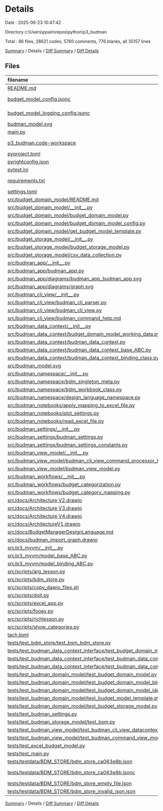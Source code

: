 # Details

Date : 2025-06-23 10:47:42

Directory c:\\Users\\ppain\\repos\\python\\p3_budman

Total : 86 files,  28621 codes, 5760 comments, 776 blanks, all 35157 lines

[Summary](results.md) / Details / [Diff Summary](diff.md) / [Diff Details](diff-details.md)

## Files
| filename | language | code | comment | blank | total |
| :--- | :--- | ---: | ---: | ---: | ---: |
| [README.md](/README.md) | Markdown | 325 | 1 | 81 | 407 |
| [budget\_model\_config.jsonc](/budget_model_config.jsonc) | JSON with Comments | 29 | 11 | 0 | 40 |
| [budget\_model\_logging\_config.jsonc](/budget_model_logging_config.jsonc) | JSON with Comments | 60 | 18 | 0 | 78 |
| [budman\_model.svg](/budman_model.svg) | XML | 369 | 71 | 1 | 441 |
| [main.py](/main.py) | Python | 55 | 50 | 2 | 107 |
| [p3\_budman.code-workspace](/p3_budman.code-workspace) | JSON with Comments | 50 | 0 | 0 | 50 |
| [pyproject.toml](/pyproject.toml) | TOML | 13 | 0 | 3 | 16 |
| [pyrightconfig.json](/pyrightconfig.json) | JSON | 5 | 0 | 0 | 5 |
| [pytest.ini](/pytest.ini) | Ini | 12 | 0 | 1 | 13 |
| [requirements.txt](/requirements.txt) | pip requirements | 163 | 0 | 1 | 164 |
| [settings.toml](/settings.toml) | TOML | 15 | 8 | 4 | 27 |
| [src/budget\_domain\_model/README.md](/src/budget_domain_model/README.md) | Markdown | 40 | 0 | 10 | 50 |
| [src/budget\_domain\_model/\_\_init\_\_.py](/src/budget_domain_model/__init__.py) | Python | 14 | 10 | 2 | 26 |
| [src/budget\_domain\_model/budget\_domain\_model.py](/src/budget_domain_model/budget_domain_model.py) | Python | 1,116 | 854 | 72 | 2,042 |
| [src/budget\_domain\_model/budget\_domain\_model\_config.py](/src/budget_domain_model/budget_domain_model_config.py) | Python | 393 | 150 | 21 | 564 |
| [src/budget\_domain\_model/get\_budget\_model\_template.py](/src/budget_domain_model/get_budget_model_template.py) | Python | 4 | 24 | 3 | 31 |
| [src/budget\_storage\_model/\_\_init\_\_.py](/src/budget_storage_model/__init__.py) | Python | 51 | 1 | 4 | 56 |
| [src/budget\_storage\_model/budget\_storage\_model.py](/src/budget_storage_model/budget_storage_model.py) | Python | 303 | 213 | 1 | 517 |
| [src/budget\_storage\_model/csv\_data\_collection.py](/src/budget_storage_model/csv_data_collection.py) | Python | 86 | 71 | 4 | 161 |
| [src/budman\_app/\_\_init\_\_.py](/src/budman_app/__init__.py) | Python | 12 | 10 | 4 | 26 |
| [src/budman\_app/budman\_app.py](/src/budman_app/budman_app.py) | Python | 116 | 81 | 4 | 201 |
| [src/budman\_app/diagrams/budman\_app\_budman\_app.svg](/src/budman_app/diagrams/budman_app_budman_app.svg) | XML | 406 | 77 | 1 | 484 |
| [src/budman\_app/diagrams/graph.svg](/src/budman_app/diagrams/graph.svg) | XML | 406 | 77 | 1 | 484 |
| [src/budman\_cli\_view/\_\_init\_\_.py](/src/budman_cli_view/__init__.py) | Python | 11 | 5 | 2 | 18 |
| [src/budman\_cli\_view/budman\_cli\_parser.py](/src/budman_cli_view/budman_cli_parser.py) | Python | 437 | 86 | 18 | 541 |
| [src/budman\_cli\_view/budman\_cli\_view.py](/src/budman_cli_view/budman_cli_view.py) | Python | 254 | 231 | 13 | 498 |
| [src/budman\_cli\_view/budman\_command\_help.md](/src/budman_cli_view/budman_command_help.md) | Markdown | 64 | 0 | 25 | 89 |
| [src/budman\_data\_context/\_\_init\_\_.py](/src/budman_data_context/__init__.py) | Python | 15 | 4 | 2 | 21 |
| [src/budman\_data\_context/budget\_domain\_model\_working\_data.py](/src/budman_data_context/budget_domain_model_working_data.py) | Python | 180 | 154 | 13 | 347 |
| [src/budman\_data\_context/budman\_data\_context.py](/src/budman_data_context/budman_data_context.py) | Python | 490 | 299 | 49 | 838 |
| [src/budman\_data\_context/budman\_data\_context\_base\_ABC.py](/src/budman_data_context/budman_data_context_base_ABC.py) | Python | 208 | 207 | 40 | 455 |
| [src/budman\_data\_context/budman\_data\_context\_binding\_class.py](/src/budman_data_context/budman_data_context_binding_class.py) | Python | 208 | 230 | 49 | 487 |
| [src/budman\_model.svg](/src/budman_model.svg) | XML | 369 | 71 | 1 | 441 |
| [src/budman\_namespace/\_\_init\_\_.py](/src/budman_namespace/__init__.py) | Python | 160 | 26 | 3 | 189 |
| [src/budman\_namespace/bdm\_singleton\_meta.py](/src/budman_namespace/bdm_singleton_meta.py) | Python | 15 | 32 | 2 | 49 |
| [src/budman\_namespace/bdm\_workbook\_class.py](/src/budman_namespace/bdm_workbook_class.py) | Python | 54 | 59 | 4 | 117 |
| [src/budman\_namespace/design\_language\_namespace.py](/src/budman_namespace/design_language_namespace.py) | Python | 204 | 165 | 10 | 379 |
| [src/budman\_notebooks/apply\_mapping\_to\_excel\_file.py](/src/budman_notebooks/apply_mapping_to_excel_file.py) | Python | 52 | 42 | 20 | 114 |
| [src/budman\_notebooks/plot\_settings.py](/src/budman_notebooks/plot_settings.py) | Python | 17 | 0 | 3 | 20 |
| [src/budman\_notebooks/read\_excel\_file.py](/src/budman_notebooks/read_excel_file.py) | Python | 31 | 26 | 18 | 75 |
| [src/budman\_settings/\_\_init\_\_.py](/src/budman_settings/__init__.py) | Python | 14 | 10 | 4 | 28 |
| [src/budman\_settings/budman\_settings.py](/src/budman_settings/budman_settings.py) | Python | 40 | 28 | 2 | 70 |
| [src/budman\_settings/budman\_settings\_constants.py](/src/budman_settings/budman_settings_constants.py) | Python | 19 | 11 | 5 | 35 |
| [src/budman\_view\_model/\_\_init\_\_.py](/src/budman_view_model/__init__.py) | Python | 15 | 5 | 2 | 22 |
| [src/budman\_view\_model/budman\_cli\_view\_command\_processor\_binding.py](/src/budman_view_model/budman_cli_view_command_processor_binding.py) | Python | 63 | 67 | 5 | 135 |
| [src/budman\_view\_model/budman\_view\_model.py](/src/budman_view_model/budman_view_model.py) | Python | 928 | 916 | 18 | 1,862 |
| [src/budman\_workflows/\_\_init\_\_.py](/src/budman_workflows/__init__.py) | Python | 25 | 14 | 2 | 41 |
| [src/budman\_workflows/budget\_categorization.py](/src/budman_workflows/budget_categorization.py) | Python | 448 | 293 | 28 | 769 |
| [src/budman\_workflows/budget\_category\_mapping.py](/src/budman_workflows/budget_category_mapping.py) | Python | 629 | 128 | 6 | 763 |
| [src/docs/Architecture V2.drawio](/src/docs/Architecture%20V2.drawio) | Draw.io | 3,344 | 0 | 1 | 3,345 |
| [src/docs/Architecture V3.drawio](/src/docs/Architecture%20V3.drawio) | Draw.io | 4,087 | 0 | 1 | 4,088 |
| [src/docs/Architecture V4.drawio](/src/docs/Architecture%20V4.drawio) | Draw.io | 3,975 | 0 | 1 | 3,976 |
| [src/docs/ArchitectureV1.drawio](/src/docs/ArchitectureV1.drawio) | Draw.io | 3,028 | 0 | 1 | 3,029 |
| [src/docs/BudgetManagerDesignLanguage.md](/src/docs/BudgetManagerDesignLanguage.md) | Markdown | 86 | 0 | 61 | 147 |
| [src/docs/budman\_import\_graph.drawio](/src/docs/budman_import_graph.drawio) | Draw.io | 3,045 | 0 | 1 | 3,046 |
| [src/p3\_mvvm/\_\_init\_\_.py](/src/p3_mvvm/__init__.py) | Python | 16 | 7 | 3 | 26 |
| [src/p3\_mvvm/model\_base\_ABC.py](/src/p3_mvvm/model_base_ABC.py) | Python | 6 | 23 | 2 | 31 |
| [src/p3\_mvvm/model\_binding\_ABC.py](/src/p3_mvvm/model_binding_ABC.py) | Python | 11 | 20 | 2 | 33 |
| [src/scripts/arg\_lesson.py](/src/scripts/arg_lesson.py) | Python | 60 | 32 | 27 | 119 |
| [src/scripts/bdm\_store.py](/src/scripts/bdm_store.py) | Python | 117 | 109 | 13 | 239 |
| [src/scripts/copy\_dawio\_files.sh](/src/scripts/copy_dawio_files.sh) | Shell Script | 1 | 1 | 3 | 5 |
| [src/scripts/doit.py](/src/scripts/doit.py) | Python | 0 | 0 | 3 | 3 |
| [src/scripts/excel\_app.py](/src/scripts/excel_app.py) | Python | 40 | 61 | 3 | 104 |
| [src/scripts/fooey.py](/src/scripts/fooey.py) | Python | 72 | 85 | 6 | 163 |
| [src/scripts/richlesson.py](/src/scripts/richlesson.py) | Python | 49 | 76 | 6 | 131 |
| [src/scripts/show\_categories.py](/src/scripts/show_categories.py) | Python | 52 | 25 | 2 | 79 |
| [tach.toml](/tach.toml) | TOML | 29 | 0 | 7 | 36 |
| [tests/test\_bdm\_store/test\_bsm\_bdm\_store.py](/tests/test_bdm_store/test_bsm_bdm_store.py) | Python | 127 | 31 | 4 | 162 |
| [tests/test\_budman\_data\_context\_interface/test\_budget\_domain\_model\_working\_data\_base\_interface.py](/tests/test_budman_data_context_interface/test_budget_domain_model_working_data_base_interface.py) | Python | 118 | 76 | 4 | 198 |
| [tests/test\_budman\_data\_context\_interface/test\_budman\_data\_context\_base\_interface.py](/tests/test_budman_data_context_interface/test_budman_data_context_base_interface.py) | Python | 164 | 61 | 3 | 228 |
| [tests/test\_budman\_data\_context\_interface/test\_budman\_data\_context\_client\_interface.py](/tests/test_budman_data_context_interface/test_budman_data_context_client_interface.py) | Python | 171 | 20 | 7 | 198 |
| [tests/test\_budman\_domain\_model/test\_budget\_domain\_model.py](/tests/test_budman_domain_model/test_budget_domain_model.py) | Python | 266 | 49 | 10 | 325 |
| [tests/test\_budman\_domain\_model/test\_budget\_domain\_model\_binding.py](/tests/test_budman_domain_model/test_budget_domain_model_binding.py) | Python | 47 | 18 | 2 | 67 |
| [tests/test\_budman\_domain\_model/test\_budget\_domain\_model\_identity.py](/tests/test_budman_domain_model/test_budget_domain_model_identity.py) | Python | 30 | 15 | 1 | 46 |
| [tests/test\_budman\_domain\_model/test\_budget\_model\_template.py](/tests/test_budman_domain_model/test_budget_model_template.py) | Python | 160 | 53 | 11 | 224 |
| [tests/test\_budman\_domain\_model/test\_budget\_storage\_model.py](/tests/test_budman_domain_model/test_budget_storage_model.py) | Python | 16 | 46 | 4 | 66 |
| [tests/test\_budman\_settings.py](/tests/test_budman_settings.py) | Python | 10 | 15 | 2 | 27 |
| [tests/test\_budman\_storage\_model/test\_bsm.py](/tests/test_budman_storage_model/test_bsm.py) | Python | 26 | 17 | 4 | 47 |
| [tests/test\_budman\_view\_model/test\_budman\_cli\_view\_datacontext.py](/tests/test_budman_view_model/test_budman_cli_view_datacontext.py) | Python | 124 | 26 | 6 | 156 |
| [tests/test\_budman\_view\_model/test\_budman\_command\_view\_model.py](/tests/test_budman_view_model/test_budman_command_view_model.py) | Python | 21 | 15 | 0 | 36 |
| [tests/test\_excel\_budget\_model.py](/tests/test_excel_budget_model.py) | Python | 6 | 30 | 6 | 42 |
| [tests/test\_main.py](/tests/test_main.py) | Python | 18 | 13 | 2 | 33 |
| [tests/testdata/BDM\_STORE/bdm\_store\_ca063e8b.json](/tests/testdata/BDM_STORE/bdm_store_ca063e8b.json) | JSON | 117 | 0 | 0 | 117 |
| [tests/testdata/BDM\_STORE/bdm\_store\_ca063e8b.jsonc](/tests/testdata/BDM_STORE/bdm_store_ca063e8b.jsonc) | JSON with Comments | 117 | 0 | 0 | 117 |
| [tests/testdata/BDM\_STORE/bdm\_store\_empty\_file.json](/tests/testdata/BDM_STORE/bdm_store_empty_file.json) | JSON | 0 | 0 | 1 | 1 |
| [tests/testdata/BDM\_STORE/bdm\_store\_invalid\_json.json](/tests/testdata/BDM_STORE/bdm_store_invalid_json.json) | JSON | 72 | 0 | 2 | 74 |

[Summary](results.md) / Details / [Diff Summary](diff.md) / [Diff Details](diff-details.md)